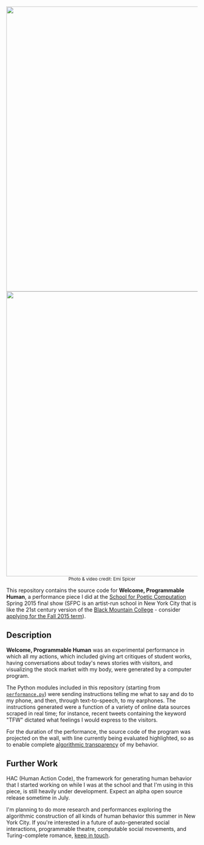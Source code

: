 <p align="center">
<br/>
<img src="http://i.imgur.com/1ACYBJH.gif" width="750px"></img>
<img src="http://i.imgur.com/uw860ie.jpg" width="750px"></img>
<br/>
<sub>Photo & video credit: Emi Spicer</sub></p>

This repository contains the source code for **Welcome, Programmable Human**, a performance piece I did at the [School for Poetic Computation](http://sfpc.io/) Spring 2015 final show (SFPC is an artist-run school in New York City that is like the 21st century version of the [Black Mountain College](http://www.blackmountaincollege.org/history) - consider [applying for the Fall 2015 term](https://docs.google.com/forms/d/1jWCoZSoTKwJeMA8yA1m_guUBi1OpsX01EU7OLztDRyU/viewform)).

## Description

**Welcome, Programmable Human** was an experimental performance in which all my actions, which included giving art critiques of student works, having conversations about today's news stories with visitors, and visualizing the stock market with my body, were generated by a computer program.

The Python modules included in this repository (starting from [`performance.py`](https://github.com/agermanidis/welcome_programmable_human/blob/master/performance.py)) were sending instructions telling me what to say and do to my phone, and then, through text-to-speech, to my earphones. The instructions generated were a function of a variety of online data sources scraped in real time; for instance, recent tweets containing the keyword "TFW" dictated what feelings I would express to the visitors.

For the duration of the performance, the source code of the program was projected on the wall, with line currently being evaluated highlighted, so as to enable complete [algorithmic transparency](http://www.techrepublic.com/article/data-driven-policy-and-commerce-requires-algorithmic-transparency/) of my behavior.

## Further Work

HAC (Human Action Code), the framework for generating human behavior that I started working on while I was at the school and that I'm using in this piece, is still heavily under development. Expect an alpha open source release sometime in July.

I'm planning to do more research and performances exploring the algorithmic construction of all kinds of human behavior this summer in New York City. If you're interested in a future of auto-generated social interactions, programmable theatre, computable social movements, and Turing-complete romance, [keep in touch](http://twitter.com/agermanidis).

